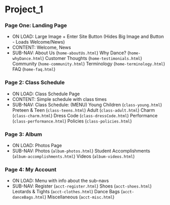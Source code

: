 # Project_1

### Page One: Landing Page
* ON LOAD: 	Large Image + Enter Site Button (Hides Big Image and Button - Loads Welcome/News)
* CONTENT: 	Welcome, News
* SUB-NAV:	About Us (`home-aboutUs.html`)
			Why Dance? (`home-whyDance.html`)
			Customer Thoughts (`home-testimonials.html`)
			Community (`home-community.html`)
			Terminology (`home-terminology.html`)
			FAQ (`home-faq.html`)

### Page 2: Class Schedule
* ON LOAD: 	Class Schedule Page
* CONTENT:	Simple schedule with class times
* SUB-NAV:	Class Schedule: (MENU)
				Young Children (`class-young.html`)
				Preteen &amp; Teen (`class-teens.html`)
				Adult (`class-adult.html`)
			Charm (`class-charm.html`)
			Dress Code (`class-dressCode.html`)
			Performance (`class-performance.html`)
			Policies (`class-policies.html`)

### Page 3: Album
* ON LOAD: 	Photos Page
* SUB-NAV:	Photos (`album-photos.html`)
			Student Accomplishments (`album-accomplishments.html`)
			Videos (`album-videos.html`)

### Page 4: My Account
* ON LOAD: 	Menu with info about the sub-navs
* SUB-NAV:	Register (`acct-register.html`)
			Shoes (`acct-shoes.html`)
			Leotards &amp; Tights (`acct-clothes.html`)
			Dance Bags (`acct-danceBags.html`)
			Miscellaneous (`acct-misc.html`)